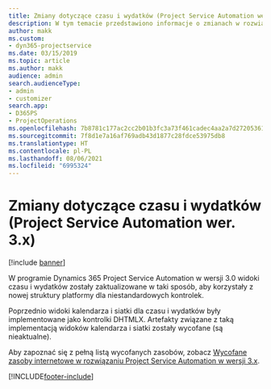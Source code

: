 ```yaml
---
title: Zmiany dotyczące czasu i wydatków (Project Service Automation wer. 3.x)
description: W tym temacie przedstawiono informacje o zmianach w rozwiązaniu dotyczących czasu i wydatków.
author: makk
ms.custom:
- dyn365-projectservice
ms.date: 03/15/2019
ms.topic: article
ms.author: makk
audience: admin
search.audienceType:
- admin
- customizer
search.app:
- D365PS
- ProjectOperations
ms.openlocfilehash: 7b8781c177ac2cc2b01b3fc3a73f461cadec4aa2a7d27205361bd6681994c240
ms.sourcegitcommit: 7f8d1e7a16af769adb43d1877c28fdce53975db8
ms.translationtype: HT
ms.contentlocale: pl-PL
ms.lasthandoff: 08/06/2021
ms.locfileid: "6995324"
---
```

# <a name="time-and-expense-changes-project-service-automation-3x"></a>Zmiany dotyczące czasu i wydatków (Project Service Automation wer. 3.x)

[!include [banner](../../includes/psa-now-project-operations.md)]

W programie Dynamics 365 Project Service Automation w wersji 3.0 widoki czasu i wydatków zostały zaktualizowane w taki sposób, aby korzystały z nowej struktury platformy dla niestandardowych kontrolek.

Poprzednio widoki kalendarza i siatki dla czasu i wydatków były implementowane jako kontrolki DHTMLX. Artefakty związane z taką implementacją widoków kalendarza i siatki zostały wycofane (są nieaktualne).

Aby zapoznać się z pełną listą wycofanych zasobów, zobacz [Wycofane zasoby internetowe w rozwiązaniu Project Service Automation w wersji 3.x](web-resources-deprecated-v3.x.md).


[!INCLUDE[footer-include](../../includes/footer-banner.md)]